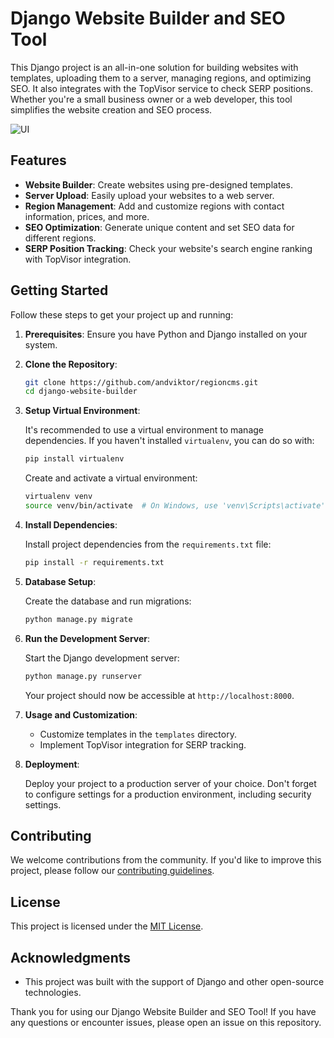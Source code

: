 # Django Website Builder and SEO Tool

This Django project is an all-in-one solution for building websites with templates, uploading them to a server, managing regions, and optimizing SEO. It also integrates with the TopVisor service to check SERP positions. Whether you're a small business owner or a web developer, this tool simplifies the website creation and SEO process.

![UI](https://github.com/andviktor/regioncms/assets/20559261/55a73df2-a81d-4c5a-8a2c-1cd20699f78f)

## Features

- **Website Builder**: Create websites using pre-designed templates.
- **Server Upload**: Easily upload your websites to a web server.
- **Region Management**: Add and customize regions with contact information, prices, and more.
- **SEO Optimization**: Generate unique content and set SEO data for different regions.
- **SERP Position Tracking**: Check your website's search engine ranking with TopVisor integration.

## Getting Started

Follow these steps to get your project up and running:

1. **Prerequisites**: Ensure you have Python and Django installed on your system.

2. **Clone the Repository**:

   ```bash
   git clone https://github.com/andviktor/regioncms.git
   cd django-website-builder
   ```

3. **Setup Virtual Environment**:

   It's recommended to use a virtual environment to manage dependencies. If you haven't installed `virtualenv`, you can do so with:

   ```bash
   pip install virtualenv
   ```

   Create and activate a virtual environment:

   ```bash
   virtualenv venv
   source venv/bin/activate  # On Windows, use 'venv\Scripts\activate'
   ```

4. **Install Dependencies**:

   Install project dependencies from the `requirements.txt` file:

   ```bash
   pip install -r requirements.txt
   ```

5. **Database Setup**:

   Create the database and run migrations:

   ```bash
   python manage.py migrate
   ```

6. **Run the Development Server**:

   Start the Django development server:

   ```bash
   python manage.py runserver
   ```

   Your project should now be accessible at `http://localhost:8000`.

7. **Usage and Customization**:

   - Customize templates in the `templates` directory.
   - Implement TopVisor integration for SERP tracking.

8. **Deployment**:

   Deploy your project to a production server of your choice. Don't forget to configure settings for a production environment, including security settings.

## Contributing

We welcome contributions from the community. If you'd like to improve this project, please follow our [contributing guidelines](CONTRIBUTING.md).

## License

This project is licensed under the [MIT License](LICENSE).

## Acknowledgments

- This project was built with the support of Django and other open-source technologies.

Thank you for using our Django Website Builder and SEO Tool! If you have any questions or encounter issues, please open an issue on this repository.
